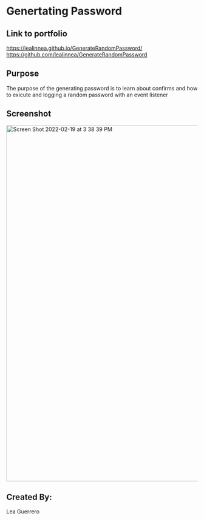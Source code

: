 # Genertating Password

## Link to portfolio
https://lealinnea.github.io/GenerateRandomPassword/
https://github.com/lealinnea/GenerateRandomPassword
## Purpose 
The purpose of the generating password is to learn about confirms and how to exicute and logging a random password with an event listener

## Screenshot
<img width="939" alt="Screen Shot 2022-02-19 at 3 38 39 PM" src="https://user-images.githubusercontent.com/97196262/154818770-6d6c0755-5f45-4765-9a06-de4583b5e7ec.png">

## Created By:
Lea Guerrero
